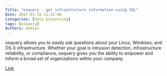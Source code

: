 ```yaml
---
Title: "osquery - get infrastructure information using SQL"
Date: 2017-01-10 11:32:00
Categories: [data processing]
tags: [osquery]
Authors: sedlav
---
```


osquery allows you to easily ask questions about your Linux, Windows, and OS X infrastructure. Whether your goal is intrusion detection, infrastructure reliability, or compliance, osquery gives you the ability to empower and inform a broad set of organizations within your company.

[Link](https://osquery.io/)
